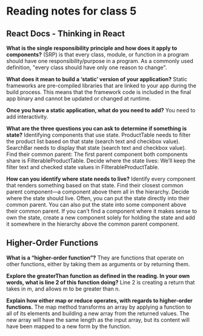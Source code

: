 # Reading notes for class 5

## React Docs - Thinking in React

**What is the single responsibility principle and how does it apply to components?**
(SRP) is that every class, module, or function in a program should have one responsibility/purpose in a program. As a commonly used definition, "every class should have only one reason to change".

**What does it mean to build a ‘static’ version of your application?**
Static frameworks are pre-compiled libraries that are linked to your app during the build process. This means that the framework code is included in the final app binary and cannot be updated or changed at runtime.

**Once you have a static application, what do you need to add?**
You need to add interactivity.

**What are the three questions you can ask to determine if something is state?**
Identifying components that use state. ProductTable needs to filter the product list based on that state (search text and checkbox value).
SearchBar needs to display that state (search text and checkbox value).
Find their common parent: The first parent component both components share is FilterableProductTable.
Decide where the state lives: We’ll keep the filter text and checked state values in FilterableProductTable.

**How can you identify where state needs to live?**
Identify every component that renders something based on that state.
Find their closest common parent component—a component above them all in the hierarchy.
Decide where the state should live. Often, you can put the state directly into their common parent.
You can also put the state into some component above their common parent.
If you can’t find a component where it makes sense to own the state, create a new component solely for holding the state and add it somewhere in the hierarchy above the common parent component.

## Higher-Order Functions

**What is a “higher-order function”?**
They are functions that operate on other functions, either by taking them as arguments or by returning them.

**Explore the greaterThan function as defined in the reading. In your own words, what is line 2 of this function doing?**
Line 2 is creating a return that takes in m, and allows m to be greater than n.

**Explain how either map or reduce operates, with regards to higher-order functions.**
The map method transforms an array by applying a function to all of its elements and building a new array from the returned values. The new array will have the same length as the input array, but its content will have been mapped to a new form by the function.
